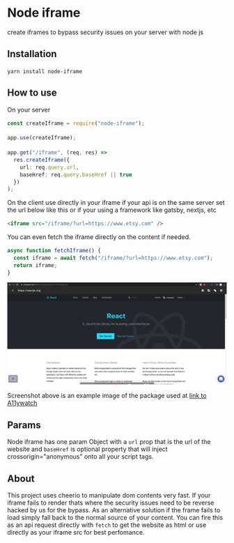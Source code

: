 # Node iframe

create iframes to bypass security issues on your server with node js

## Installation

`yarn install node-iframe`

## How to use

On your server

```typescript
const createIframe = require("node-iframe");

app.use(createIframe);

app.get("/iframe", (req, res) =>
  res.createIframe({
    url: req.query.url,
    baseHref: req.query.baseHref || true
  })
);
```

On the client use directly in your iframe if your api is on the same server set the url below like this or if your using a framework like gatsby, nextjs, etc

```html
<iframe src="/iframe/?url=https://www.etsy.com" />
```

You can even fetch the iframe directly on the content if needed.

```typescript
async function fetchIframe() {
  const iframe = await fetch("/iframe/?url=https://www.etsy.com");
  return iframe;
}
```

![Example Render ](https://raw.githubusercontent.com/A11yWatch/Project-Screenshots/master/node-iframe.png)

Screenshot above is an example image of the package used at [link to A11ywatch](https://www.a11ywatch.com)

## Params

Node iframe has one param Object with a `url` prop that is the url of the website and `baseHref` is optional property that will inject crossorigin="anonymous" onto all your script tags.

## About

This project uses cheerio to manipulate dom contents very fast. If your iframe fails to render thats where the security issues need to be reverse hacked by us for the bypass. As an alternative solution if the frame fails to load simply fall back to the normal source of your content. You can fire this as an api request directly with `fetch` to get the website as html or use directly as your iframe src for best perfomance.
